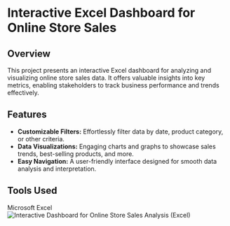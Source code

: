# Interactive Excel Dashboard for Online Store Sales
## Overview
This project presents an interactive Excel dashboard for analyzing and visualizing online store sales data. It offers valuable insights into key metrics, enabling stakeholders to track business performance and trends effectively.
## Features
- **Customizable Filters:** Effortlessly filter data by date, product category, or other criteria.
- **Data Visualizations:** Engaging charts and graphs to showcase sales trends, best-selling products, and more.
- **Easy Navigation:** A user-friendly interface designed for smooth data analysis and interpretation.
## Tools Used
Microsoft Excel
![Interactive Dashboard for Online Store Sales Analysis (Excel)](https://github.com/user-attachments/assets/f8732f8e-df6e-4564-bc12-8643a1c9db20)
